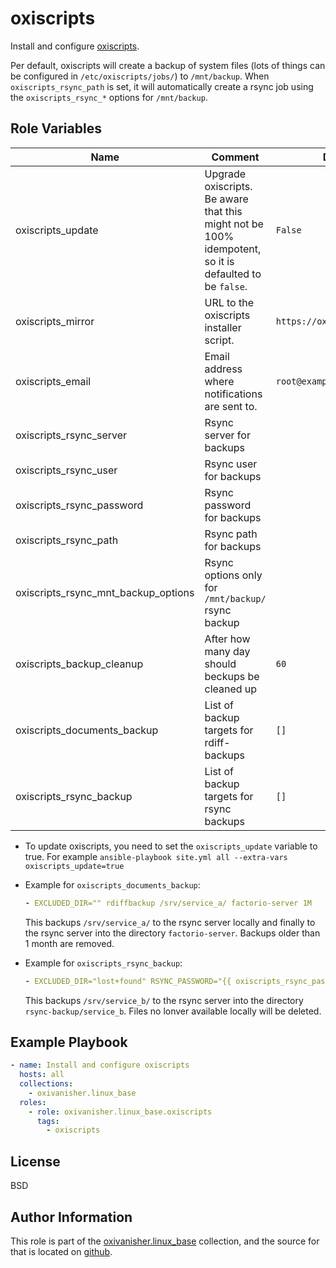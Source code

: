 oxiscripts
==========

Install and configure [oxiscripts](https://github.com/oxivanisher/oxiscripts).

Per default, oxiscripts will create a backup of system files (lots of things can be configured in `/etc/oxiscripts/jobs/`) to `/mnt/backup`. When `oxiscripts_rsync_path` is set, it will automatically create a rsync job using the `oxiscripts_rsync_*` options for `/mnt/backup`.

Role Variables
--------------

| Name          | Comment                              | Default value |
|---------------|--------------------------------------|---------------|
| oxiscripts_update | Upgrade oxiscripts. Be aware that this might not be 100% idempotent, so it is defaulted to be `false`. | `False`          |
| oxiscripts_mirror | URL to the oxiscripts installer script. | `https://oxi.ch/files/install.sh`          |
| oxiscripts_email  | Email address where notifications are sent to. | `root@example.lan`          |
| oxiscripts_rsync_server | Rsync server for backups |          |
| oxiscripts_rsync_user  | Rsync user for backups |          |
| oxiscripts_rsync_password | Rsync password for backups |           |
| oxiscripts_rsync_path | Rsync path for backups |           |
| oxiscripts_rsync_mnt_backup_options | Rsync options only for `/mnt/backup/` rsync backup |           |
| oxiscripts_backup_cleanup | After how many day should beckups be cleaned up | `60`  |
| oxiscripts_documents_backup  | List of backup targets for rdiff-backups | `[]`          |
| oxiscripts_rsync_backup | List of backup targets for rsync backups | `[]`          |

* To update oxiscripts, you need to set the `oxiscripts_update` variable to true. For example `ansible-playbook site.yml all --extra-vars oxiscripts_update=true`

* Example for `oxiscripts_documents_backup`:
  ```yaml
  - EXCLUDED_DIR="" rdiffbackup /srv/service_a/ factorio-server 1M
  ```
  This backups `/srv/service_a/` to the rsync server locally and finally to the rsync server into the directory `factorio-server`. Backups older than 1 month are removed.

* Example for `oxiscripts_rsync_backup`:
  ```yaml
  - EXCLUDED_DIR="lost+found" RSYNC_PASSWORD="{{ oxiscripts_rsync_password }}" rsyncbackup /srv/service_b/ backup@{{ oxiscripts_rsync_server }}::rsync-backup/service_b "--delete"
  ```
  This backups `/srv/service_b/` to the rsync server into the directory `rsync-backup/service_b`. Files no lonver available locally will be deleted.

Example Playbook
----------------

```yaml
- name: Install and configure oxiscripts
  hosts: all
  collections:
    - oxivanisher.linux_base
  roles:
    - role: oxivanisher.linux_base.oxiscripts
      tags:
        - oxiscripts
```
License
-------

BSD

Author Information
------------------

This role is part of the [oxivanisher.linux_base](https://galaxy.ansible.com/ui/repo/published/oxivanisher/linux_base/) collection, and the source for that is located on [github](https://github.com/oxivanisher/collection-linux_base).
